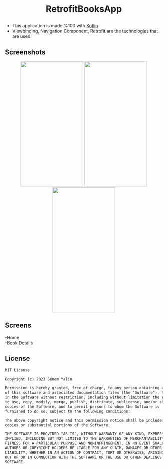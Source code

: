 # <p align="center"> RetrofitBooksApp </p>
- This application is made %100 with [Kotlin](https://developer.android.com/kotlin)<br>
- Viewbinding, Navigation Component, Retrofit are the technologies that are used.

## Screenshots

<p align="center">
<img src="https://i.hizliresim.com/1m4qkz9.png" width="200" height="400">
<img src="https://i.hizliresim.com/o9h25ju.png" width="200" height="400">
<img src="https://i.hizliresim.com/c21yzza.png" width="200" height="400">
</p>

## Screens
-Home<br>
-Book Details<br>

## License

```xml
MIT License

Copyright (c) 2023 Senem Yalin

Permission is hereby granted, free of charge, to any person obtaining a copy
of this software and associated documentation files (the "Software"), to deal
in the Software without restriction, including without limitation the rights
to use, copy, modify, merge, publish, distribute, sublicense, and/or sell
copies of the Software, and to permit persons to whom the Software is
furnished to do so, subject to the following conditions:

The above copyright notice and this permission notice shall be included in all
copies or substantial portions of the Software.

THE SOFTWARE IS PROVIDED "AS IS", WITHOUT WARRANTY OF ANY KIND, EXPRESS OR
IMPLIED, INCLUDING BUT NOT LIMITED TO THE WARRANTIES OF MERCHANTABILITY,
FITNESS FOR A PARTICULAR PURPOSE AND NONINFRINGEMENT. IN NO EVENT SHALL THE
AUTHORS OR COPYRIGHT HOLDERS BE LIABLE FOR ANY CLAIM, DAMAGES OR OTHER
LIABILITY, WHETHER IN AN ACTION OF CONTRACT, TORT OR OTHERWISE, ARISING FROM,
OUT OF OR IN CONNECTION WITH THE SOFTWARE OR THE USE OR OTHER DEALINGS IN THE
SOFTWARE.
```
